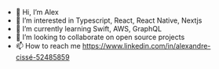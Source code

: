- 👋 Hi, I’m Alex
- 👀 I’m interested in Typescript, React, React Native, Nextjs
- 🌱 I’m currently learning Swift, AWS, GraphQL
- 💞️ I’m looking to collaborate on open source projects
- 📫 How to reach me https://www.linkedin.com/in/alexandre-cissé-52485859

<!---
alexCoding42/alexCoding42 is a ✨ special ✨ repository because its `README.md` (this file) appears on your GitHub profile.
You can click the Preview link to take a look at your changes.
--->
